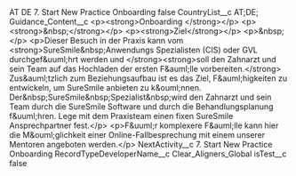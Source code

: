 <?xml version="1.0" encoding="UTF-8"?>
<CustomMetadata xmlns="http://soap.sforce.com/2006/04/metadata" xmlns:xsi="http://www.w3.org/2001/XMLSchema-instance" xmlns:xsd="http://www.w3.org/2001/XMLSchema">
    <label>AT DE 7. Start New Practice Onboarding</label>
    <protected>false</protected>
    <values>
        <field>CountryList__c</field>
        <value xsi:type="xsd:string">AT;DE;</value>
    </values>
    <values>
        <field>Guidance_Content__c</field>
        <value xsi:type="xsd:string">&lt;p&gt;&lt;strong&gt;Onboarding &lt;/strong&gt;&lt;/p&gt;
&lt;p&gt;&lt;strong&gt;&amp;nbsp;&lt;/strong&gt;&lt;/p&gt;
&lt;p&gt;&lt;strong&gt;Ziel&lt;/strong&gt;&lt;/p&gt;
&lt;p&gt;&amp;nbsp;&lt;/p&gt;
&lt;p&gt;Dieser Besuch in der Praxis kann vom &lt;strong&gt;SureSmile&amp;nbsp;Anwendungs Spezialisten (CIS) oder GVL durchgef&amp;uuml;hrt werden und &lt;/strong&gt;&lt;strong&gt;soll den Zahnarzt und sein Team auf das Hochladen der ersten F&amp;auml;lle vorbereiten.&lt;/strong&gt; Zus&amp;auml;tzlich zum Beziehungsaufbau ist es das Ziel, F&amp;auml;higkeiten zu entwickeln, um SureSmile anbieten zu k&amp;ouml;nnen. Der&amp;nbsp;SureSmile&amp;nbsp;Spezialist&amp;nbsp;wird den Zahnarzt und sein Team durch die SureSmile Software und durch die Behandlungsplanung f&amp;uuml;hren. Lege mit dem Praxisteam einen fixen SureSmile Ansprechpartner fest.&lt;/p&gt;
&lt;p&gt;F&amp;uuml;r komplexere F&amp;auml;lle kann hier die M&amp;ouml;glichkeit einer Online-Fallbesprechung mit einem unserer Mentoren angeboten werden.&lt;/p&gt;</value>
    </values>
    <values>
        <field>NextActivity__c</field>
        <value xsi:type="xsd:string">7. Start New Practice Onboarding</value>
    </values>
    <values>
        <field>RecordTypeDeveloperName__c</field>
        <value xsi:type="xsd:string">Clear_Aligners_Global</value>
    </values>
    <values>
        <field>isTest__c</field>
        <value xsi:type="xsd:boolean">false</value>
    </values>
</CustomMetadata>
